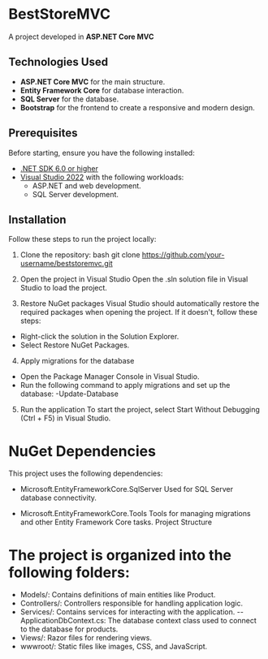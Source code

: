 # BestStoreMVC

A project developed in **ASP.NET Core MVC**
## Technologies Used

- **ASP.NET Core MVC** for the main structure.
- **Entity Framework Core** for database interaction.
- **SQL Server** for the database.
- **Bootstrap** for the frontend to create a responsive and modern design.
## Prerequisites

Before starting, ensure you have the following installed:

- [.NET SDK 6.0 or higher](https://dotnet.microsoft.com/download)
- [Visual Studio 2022](https://visualstudio.microsoft.com/) with the following workloads:
  - ASP.NET and web development.
  - SQL Server development.

## Installation

Follow these steps to run the project locally:

1. Clone the repository:
     bash
   git clone https://github.com/your-username/beststoremvc.git
   

2. Open the project in Visual Studio
Open the .sln solution file in Visual Studio to load the project.

3. Restore NuGet packages
Visual Studio should automatically restore the required packages when opening the project. If it doesn't, follow these steps:

- Right-click the solution in the Solution Explorer.
- Select Restore NuGet Packages.

4. Apply migrations for the database
- Open the Package Manager Console in Visual Studio.
- Run the following command to apply migrations and set up the database:
    -Update-Database
5. Run the application
To start the project, select Start Without Debugging (Ctrl + F5) in Visual Studio.

# NuGet Dependencies
This project uses the following dependencies:

- Microsoft.EntityFrameworkCore.SqlServer
  Used for SQL Server database connectivity.

- Microsoft.EntityFrameworkCore.Tools
Tools for managing migrations and other Entity Framework Core tasks.
Project Structure

# The project is organized into the following folders:

- Models/: Contains definitions of main entities like Product.
- Controllers/: Controllers responsible for handling application logic.
- Services/: Contains services for interacting with the application.
  --ApplicationDbContext.cs: The database context class used to connect to the database for products.
- Views/: Razor files for rendering views.
- wwwroot/: Static files like images, CSS, and JavaScript.

